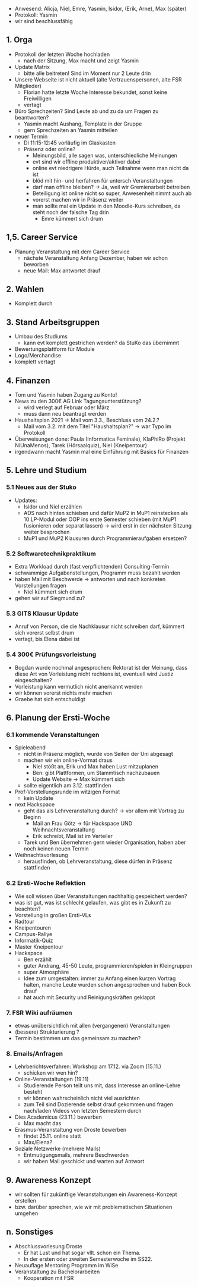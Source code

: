 ---
---

* Anwesend: Alicja, Niel, Emre, Yasmin, Isidor, (Erik, Arne), Max (später)
* Protokoll: Yasmin
* wir sind beschlussfähig

## 1. Orga

* Protokoll der letzten Woche hochladen
    * nach der Sitzung, Max macht und zeigt Yasmin
* Update Matrix
    * bitte alle beitreten! Sind im Moment nur 2 Leute drin 
* Unsere Webseite ist nicht aktuell (alte Vertrauenspersonen, alte FSR Mitglieder) 
  * Florian hatte letzte Woche Interesse bekundet, sonst keine Freiwilligen 
  * vertagt
* Büro Sprechzeiten? Sind Leute ab und zu da um Fragen zu beantworten?
  * Yasmin macht Aushang, Template in der Gruppe
  * gern Sprechzeiten an Yasmin mitteilen
* neuer Termin
    * Di 11:15-12:45 vorläufig im Glaskasten
    * Präsenz oder online? 
        * Meinungsbild, alle sagen was, unterschiedliche Meinungen
        * evt sind wir offline produktiver/aktiver dabei 
        * online evt niedrigere Hürde, auch Teilnahme wenn man nicht da ist
        * blöd mit hin- und herfahren für untersch Veranstaltungen 
        * darf man offline bleiben? -> Ja, weil wir Gremienarbeit betreiben 
        * Beteiligung ist online nicht so super, Anwesenheit nimmt auch ab
        * vorerst machen wir in Präsenz weiter 
        * man sollte mal ein Update in den Moodle-Kurs schreiben, da steht noch der falsche Tag drin
            * Emre kümmert sich drum


## 1,5. Career Service
  * Planung Veranstaltung mit dem Career Service
    * nächste Veranstaltung Anfang Dezember, haben wir schon beworben
    * neue Mail: Max antwortet drauf

## 2. Wahlen
* Komplett durch

## 3. Stand Arbeitsgruppen
* Umbau des Studiums
    * kann evt komplett gestrichen werden? da StuKo das übernimmt
* Bewertungsplattform für Module
* Logo/Merchandise
* komplett vertagt

## 4. Finanzen
* Tom und Yasmin haben Zugang zu Konto! 
* News zu den 300€ AG Link Tagungsunterstützung?
    * wird verlegt auf Februar oder März 
    * muss dann neu beantragt werden
* Haushaltsplan 2021 -> Mail vom 3.3., Beschluss vom 24.2.?
    * Mail vom 3.2. mit dem Titel "Haushaltsplan?" -> war Typo im Protokoll
* Überweisungen done: Paula (Informatica Feminale), KlaPhiRo (Projekt NiUnaMenos), Tarek (Hörsaalquiz), Niel (Kneipentour)  
* irgendwann macht Yasmin mal eine Einführung mit Basics für Finanzen  


## 5. Lehre und Studium

### 5.1 Neues aus der Stuko
* Updates:
    * Isidor und Niel erzählen
    * ADS nach hinten schieben und dafür MuP2 in MuP1 reinstecken als 10 LP-Modul oder OOP ins erste Semester schieben (mit MuP1 fusionieren oder separat lassen) -> wird erst in der nächsten Sitzung weiter besprochen
    * MuP1 und MuP2 Klausuren durch Programmieraufgaben ersetzen? 

### 5.2 Softwaretechnikpraktikum
  * Extra Workload durch (fast verpflichtenden) Consulting-Termin 
  * schwammige Aufgabenstellungen, Programm muss bezahlt werden
  * haben Mail mit Beschwerde -> antworten und nach konkreten Vorstellungen fragen 
    * Niel kümmert sich drum
  * gehen wir auf Siegmund zu? 

### 5.3 GITS Klausur Update
* Anruf von Person, die die Nachklausur nicht schreiben darf, kümmert sich vorerst selbst drum
* vertagt, bis Elena dabei ist

### 5.4 300€ Prüfungsvorleistung
  * Bogdan wurde nochmal angesprochen: Rektorat ist der Meinung, dass diese Art von Vorleistung nicht rechtens ist, eventuell wird Justiz eingeschalten?
  * Vorleistung kann vermutlich nicht anerkannt werden
  * wir können vorerst nichts mehr machen 
  * Graebe hat sich entschuldigt

## 6. Planung der Ersti-Woche

### 6.1 kommende Veranstaltungen
* Spieleabend
    * nicht in Präsenz möglich, wurde von Seiten der Uni abgesagt
    * machen wir ein online-Vormat draus
        * Niel stößt an, Erik und Max haben Lust mitzuplanen
        * Ben: gibt Plattformen, um Stammtisch nachzubauen 
        * Update Website -> Max kümmert sich 
  * sollte eigentlich am 3.12. stattfinden
* Prof-Vorstellungsrunde im witzigen Format
  * kein Update
* next Hackspace
    * geht das als Lehrveranstaltung durch? -> vor allem mit Vortrag zu Beginn
        * Mail an Frau Götz -> für Hackspace UND Weihnachtsveranstaltung
        * Erik schreibt, Mail ist im Verteiler
    * Tarek und Ben übernehmen gern wieder Organisation, haben aber noch keinen neuen Termin
* Weihnachtsvorlesung
    * herausfinden, ob Lehrveranstaltung, diese dürfen in Präsenz stattfinden


### 6.2 Ersti-Woche Reflektion
* Wie soll wissen über Veranstaltungen nachhaltig gespeichert werden? 
* was ist gut, was ist schlecht gelaufen, was gibt es in Zukunft zu beachten? 
* Vorstellung in großen Ersti-VLs
* Radtour
* Kneipentouren
* Campus-Rallye
* Informatik-Quiz
* Master Kneipentour
* Hackspace
    * Ben erzählt
    * guter Andrang, 45-50 Leute, programmieren/spielen in Kleingruppen
    * super Atmosphäre 
    * Idee zum umgestalten: immer zu Anfang einen kurzen Vortrag halten, manche Leute wurden schon angesprochen und haben Bock drauf 
    * hat auch mit Security und Reinigungskräften geklappt

### 7. FSR Wiki aufräumen
* etwas unübersichtlich mit allen (vergangenen) Veranstaltungen
* (bessere) Strukturierung ? 
* Termin bestimmen um das gemeinsam zu machen?

### 8. Emails/Anfragen
* Lehrberichtsverfahren: Workshop am 17.12. via Zoom (15.11.)
   *  schicken wir wen hin? 
* Online-Veranstaltungen (19.11)  
   * Studierende Person teilt uns mit, dass Interesse an online-Lehre besteht
   * wir können wahrscheinlich nicht viel ausrichten 
   * zum Teil sind Dozierende selbst drauf gekommen und fragen nach/laden Videos von letzten Semestern durch
* Dies Academicus (23.11.) bewerben 
   * Max macht das 
* Erasmus-Veranstaltung von Droste bewerben 
    * findet 25.11. online statt
    * Max/Elena? 
* Soziale Netzwerke (mehrere Mails)
    * Entmutigungsmails, mehrere Beschwerden
    * wir haben Mail geschickt und warten auf Antwort     

## 9. Awareness Konzept
* wir sollten für zukünftige Veranstaltungen ein Awareness-Konzept erstellen
* bzw. darüber sprechen, wie wir mit problematischen Situationen umgehen

## n. Sonstiges
* Abschlussvorlesung Droste
  * Er hat Lust und hat sogar vllt. schon ein Thema.
  * In der ersten oder zweiten Semesterwoche im SS22.
* Neuauflage Mentoring Programm im WiSe
* Veranstaltung zu Bachelorarbeiten
  * Kooperation mit FSR 
